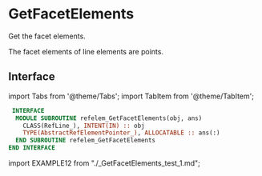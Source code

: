 # GetFacetElements

Get the facet elements.

The facet elements of line elements are points.

## Interface

import Tabs from '@theme/Tabs';
import TabItem from '@theme/TabItem';

<Tabs>
<TabItem value="interface" label="܀ Interface" default>

```fortran
 INTERFACE
  MODULE SUBROUTINE refelem_GetFacetElements(obj, ans)
    CLASS(RefLine_), INTENT(IN) :: obj
    TYPE(AbstractRefElementPointer_), ALLOCATABLE :: ans(:)
  END SUBROUTINE refelem_GetFacetElements
END INTERFACE
```

</TabItem>

<TabItem value="example" label="️܀ See example">

import EXAMPLE12 from "./_GetFacetElements_test_1.md";

<EXAMPLE12 />

</TabItem>

<TabItem value="close" label="↢ ">

</TabItem>
</Tabs>

